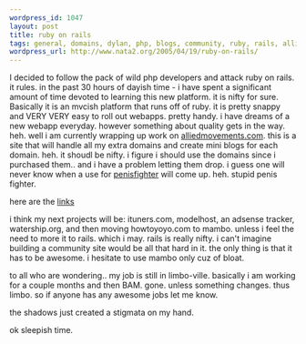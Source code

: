 ```yaml
--- 
wordpress_id: 1047
layout: post
title: ruby on rails
tags: general, domains, dylan, php, blogs, community, ruby, rails, alliedmovements, stigmata
wordpress_url: http://www.nata2.org/2005/04/19/ruby-on-rails/
---
```

I decided to follow the pack of wild php developers and attack ruby on rails. it rules. in the past 30 hours of dayish time - i have spent a significant amount of time devoted to learning this new platform. it is nifty for sure. Basically it is an mvcish platform that runs off of ruby. it is pretty snappy and VERY VERY easy to roll out webapps. pretty handy. i have dreams of a new webapp everyday. however something about quality gets in the way. heh. well i am currently wrapping up work on <a href="http://www.alliedmovements.com">alliedmovements.com</a>. this is a site that will handle all my extra domains and create mini blogs for each domain. heh. it shoudl be nifty. i figure i should use the domains since i purchased them.. and i have a problem letting them drop. i guess one will never know when a use for <a href="http://penisfighter.com">penisfighter</a> will come up. heh. stupid penis fighter. 

here are the <a href="http://del.icio.us/nata2/ruby">links</a>

i think my next projects will be: ituners.com, modelhost, an adsense tracker, watership.org, and then moving howtoyoyo.com to mambo. unless i feel the need to more it to rails. which i may. rails is really nifty. i can't imagine building a community site would be all that hard in it. the only thing is that it has to be awesome. i hesitate to use mambo only cuz of bloat. 

to all who are wondering.. my job is still in limbo-ville. basically i am working for a couple months and then BAM. gone. unless something changes. thus limbo. so if anyone has any awesome jobs let me know. 

the shadows just created a stigmata on my hand. 

ok sleepish time.
